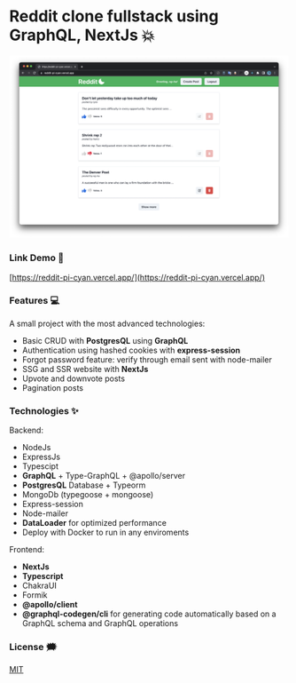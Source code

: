 # Reddit clone fullstack using GraphQL, NextJs 💥

![reddit-clone](./github-images/reddit.png)

### Link Demo 📌

[https://reddit-pi-cyan.vercel.app/](https://reddit-pi-cyan.vercel.app/)

### Features :computer:

A small project with the most advanced technologies:

- Basic CRUD with **PostgresQL** using **GraphQL**
- Authentication using hashed cookies with **express-session**
- Forgot password feature: verify through email sent with node-mailer
- SSG and SSR website with **NextJs**
- Upvote and downvote posts
- Pagination posts

### Technologies ✨

Backend:

- NodeJs
- ExpressJs
- Typescipt
- **GraphQL** + Type-GraphQL + @apollo/server
- **PostgresQL** Database + Typeorm
- MongoDb (typegoose + mongoose)
- Express-session
- Node-mailer
- **DataLoader** for optimized performance
- Deploy with Docker to run in any enviroments

Frontend:

- **NextJs**
- **Typescript**
- ChakraUI
- Formik
- **@apollo/client**
- **@graphql-codegen/cli** for generating code automatically based on a GraphQL schema and GraphQL operations

### License :right_anger_bubble:

[MIT](https://choosealicense.com/licenses/mit/)
